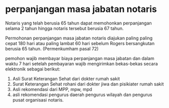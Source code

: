 # perpanjangan masa jabatan notaris

Notaris yang telah berusia 65 tahun dapat memohonkan perpanjangan selama 2 tahun hingga notaris tersebut berusia 67 tahun. 

Permohonan perpanjangan masa jabatan notaris diajukan paling paling cepat 180 hari atau paling lambat 60 hari sebelum Rogers bersangkutan berusia 65 tahun. (Permenkumham pasal 72)

pemohon wajib membayar biaya perpanjangan masa jabatan dan dalam waktu 7 hari setelah pembayaran wajib mengirimkan bekas-bekas secara elektronik sebagai berikut:
1. Asli Surat Keterangan Sehat dari dokter rumah sakit
2. Surat Keterangan Sehat rohani dari dokter jiwa dan pisikiater rumah sakit
3. Asli rekomendasi dari MPP, mpw, mpd
4. asli rekomendasi pengurus daerah pengurus wilayah dan pengurus pusat organisasi notaris.
